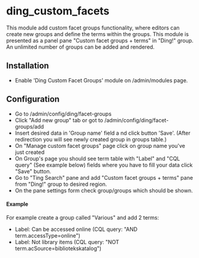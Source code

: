 ding_custom_facets
=========================================
This module add custom facet groups functionality, where editors can create new groups and define the terms within the groups.
This module is presented as a panel pane "Custom facet groups + terms" in "Ding!" group.
An unlimited number of groups can be added and rendered.

## Installation
- Enable 'Ding Custom Facet Groups' module on /admin/modules page. 

## Configuration
- Go to /admin/config/ding/facet-groups
- Click "Add new group" tab or got to /admin/config/ding/facet-groups/add
- Insert desired data in 'Group name' field a nd click button 'Save'. (After redirection you will see newly created group in groups table.)
- On "Manage custom facet groups" page click on group name you've just created
- On Group's page you should see term table with "Label" and "CQL query" (See example below) fields where you have to fill your data click "Save" button.
- Go to "Ting Search" pane and add "Custom facet groups + terms" pane from "Ding!" group to desired region.
- On the pane settings form check group/groups which should be shown.

#### Example
For example create a group called "Various" and add 2 terms:
- Label: Can be accessed online (CQL query: "AND term.accessType=online")
- Label: Not library items (CQL query: "NOT term.acSource=bibliotekskatalog")
